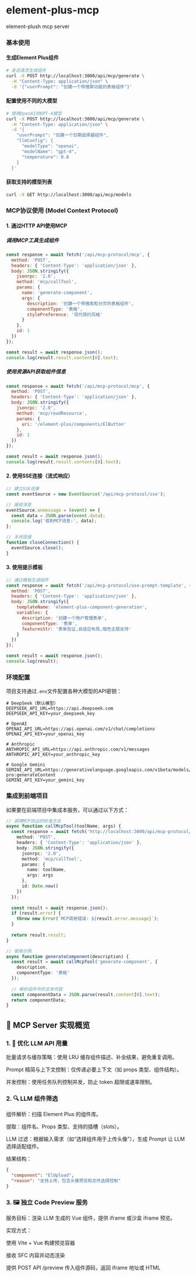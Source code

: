 # element-plus-mcp
element-plush mcp server


### 基本使用

#### 生成Element Plus组件

```bash
# 发送请求生成组件
curl -X POST http://localhost:3000/api/mcp/generate \
  -H "Content-Type: application/json" \
  -d '{"userPrompt": "创建一个带搜索功能的表格组件"}'
```

#### 配置使用不同的大模型

```bash
# 使用OpenAI的GPT-4模型
curl -X POST http://localhost:3000/api/mcp/generate \
  -H "Content-Type: application/json" \
  -d '{
    "userPrompt": "创建一个日期选择器组件",
    "llmConfig": {
      "modelType": "openai",
      "modelName": "gpt-4", 
      "temperature": 0.8
    }
  }'
```

#### 获取支持的模型列表

```bash
curl -X GET http://localhost:3000/api/mcp/models
```

### MCP协议使用 (Model Context Protocol)

#### 1. 通过HTTP API使用MCP

##### 调用MCP工具生成组件

```javascript
const response = await fetch('/api/mcp-protocol/mcp', {
  method: 'POST',
  headers: { 'Content-Type': 'application/json' },
  body: JSON.stringify({
    jsonrpc: '2.0',
    method: 'mcp/callTool',
    params: {
      name: 'generate-component',
      args: {
        description: '创建一个带搜索和分页的表格组件',
        componentType: '表格',
        stylePreference: '现代简约风格'
      }
    },
    id: 1
  })
});

const result = await response.json();
console.log(result.result.content[0].text);
```

##### 使用资源API获取组件信息

```javascript
const response = await fetch('/api/mcp-protocol/mcp', {
  method: 'POST',
  headers: { 'Content-Type': 'application/json' },
  body: JSON.stringify({
    jsonrpc: '2.0',
    method: 'mcp/readResource',
    params: {
      uri: '/element-plus/components/ElButton'
    },
    id: 1
  })
});

const result = await response.json();
console.log(result.result.contents[0].text);
```

#### 2. 使用SSE连接（流式响应）

```javascript
// 建立SSE连接
const eventSource = new EventSource('/api/mcp-protocol/sse');

// 接收消息
eventSource.onmessage = (event) => {
  const data = JSON.parse(event.data);
  console.log('收到MCP消息:', data);
};

// 关闭连接
function closeConnection() {
  eventSource.close();
}
```

#### 3. 使用提示模板

```javascript
// 通过模板生成组件
const response = await fetch('/api/mcp-protocol/use-prompt-template', {
  method: 'POST',
  headers: { 'Content-Type': 'application/json' },
  body: JSON.stringify({
    templateName: 'element-plus-component-generation',
    variables: {
      description: '创建一个用户管理表单',
      componentType: '表单',
      featuresStr: '表单验证,自适应布局,暗色主题支持'
    }
  })
});

const result = await response.json();
console.log(result);
```

### 环境配置

项目支持通过`.env`文件配置各种大模型的API密钥：

```
# DeepSeek（默认模型）
DEEPSEEK_API_URL=https://api.deepseek.com
DEEPSEEK_API_KEY=your_deepseek_key

# OpenAI
OPENAI_API_URL=https://api.openai.com/v1/chat/completions
OPENAI_API_KEY=your_openai_key

# Anthropic
ANTHROPIC_API_URL=https://api.anthropic.com/v1/messages
ANTHROPIC_API_KEY=your_anthropic_key

# Google Gemini
GEMINI_API_URL=https://generativelanguage.googleapis.com/v1beta/models/gemini-pro:generateContent
GEMINI_API_KEY=your_gemini_key
```

### 集成到前端项目

如果要在前端项目中集成本服务，可以通过以下方式：

```typescript
// 调用MCP协议的标准方法
async function callMcpTool(toolName, args) {
  const response = await fetch('http://localhost:3000/api/mcp-protocol/mcp', {
    method: 'POST',
    headers: { 'Content-Type': 'application/json' },
    body: JSON.stringify({
      jsonrpc: '2.0',
      method: 'mcp/callTool',
      params: {
        name: toolName,
        args: args
      },
      id: Date.now()
    })
  });
  
  const result = await response.json();
  if (result.error) {
    throw new Error(`MCP调用错误: ${result.error.message}`);
  }
  
  return result.result;
}

// 使用示例
async function generateComponent(description) {
  const result = await callMcpTool('generate-component', {
    description,
    componentType: '表格'
  });
  
  // 解析组件中的文本内容
  const componentData = JSON.parse(result.content[0].text);
  return componentData;
}
```

## 🧩 MCP Server 实现概览

### 1. 🎯 优化 LLM API 用量
批量请求与缓存策略：使用 LRU 缓存组件描述、补全结果，避免重复调用。

Prompt 精简与上下文控制：仅传递必要上下文（如 props 类型、组件结构）。

并发控制：使用任务队列控制并发，防止 token 超限或速率限制。

### 2. 🔍 LLM 组件筛选
组件解析：扫描 Element Plus 的组件库。

提取：组件名、Props 类型、支持的插槽（slots）。

LLM 过滤：根据输入需求（如“选择组件用于上传头像”），生成 Prompt 让 LLM 选择适配组件。

结果结构：

```json
{
  "component": "ElUpload",
  "reason": "支持上传，包含头像预览和文件选择控制"
}
```


### 3. 🖼️ 独立 Code Preview 服务

服务目标：渲染 LLM 生成的 Vue 组件，提供 iframe 或沙盒 iframe 预览。

实现方式：

使用 Vite + Vue 构建预览容器

接收 SFC 内容并动态渲染

提供 POST API /preview 传入组件源码，返回 iframe 地址或 HTML
